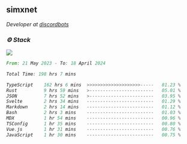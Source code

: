 <h2>simxnet</h2>
<p><em>Developer at <a href="https://github.com/dbotslist">discordbots</a></p>

### ⚙️ Stack
![](https://skillicons.dev/icons?i=git,docker,js,ts,cloudflare,css,deno,express,cpp,rust,arduino,graphql,html,nestjs,react,apollo,bash,lua,nextjs,nodejs,ps,powershell,neovim,postgres,tailwind,prisma)

<!--START_SECTION:waka-->

```rust
From: 21 May 2023 - To: 18 April 2024

Total Time: 198 hrs 7 mins

TypeScript    162 hrs 6 mins  >>>>>>>>>>>>>>>>>>>>-----   81.23 %
Rust          9 hrs 59 mins   >------------------------   05.01 %
JSON          7 hrs 52 mins   >------------------------   03.95 %
Svelte        2 hrs 34 mins   -------------------------   01.29 %
Markdown      2 hrs 14 mins   -------------------------   01.12 %
Bash          2 hrs 3 mins    -------------------------   01.03 %
MDX           1 hr 54 mins    -------------------------   00.96 %
TSConfig      1 hr 35 mins    -------------------------   00.80 %
Vue.js        1 hr 31 mins    -------------------------   00.76 %
JavaScript    1 hr 30 mins    -------------------------   00.75 %
```

<!--END_SECTION:waka-->


<!--
<p align="center">
     <a href="https://discord.gg/HhybNhchcC"><img src="https://invidget.switchblade.xyz/sejc7TnX6N" align="center" ><a>
</p> 
-->
